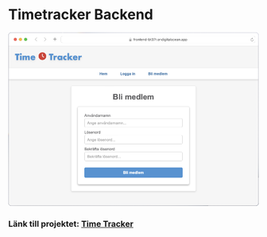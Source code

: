 # Timetracker Backend

![](time-tracker.png)

### Länk till projektet: [Time Tracker](https://frontend-bt37r.ondigitalocean.app)

